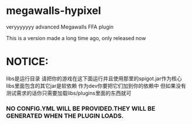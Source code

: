# megawalls-hypixel

veryyyyyyy advanced Megawalls FFA plugin

This is a version made a long time ago, only released now

# NOTICE:

libs是运行目录 请把你的游戏在这下面运行并且使用那里的spigot.jar作为核心
libs里面包含的其它jar是软依赖 作为dev你要把它们加到你的依赖中 但如果没有测试需求的话你只需要加载libs/plugins里面的东西就可
### NO CONFIG.YML WILL BE PROVIDED.THEY WILL BE GENERATED WHEN THE PLUGIN LOADS.
